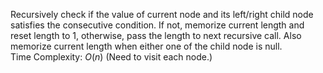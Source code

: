 Recursively check if the value of current node and its left/right child node satisfies the consecutive condition. If not, memorize current length and reset length to 1, otherwise, pass the length to next recursive call. Also memorize current length when either one of the child node is null.  
Time Complexity: <span class="inlinecode">$O(n)$</span> (Need to visit each node.)